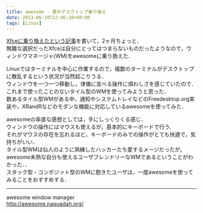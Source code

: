 ```yaml
---
title: awesome - 夏のデスクトップ乗り換え
date: 2013-06-10T22:46:10+09:00
tags: [Linux]
---
```


[Xfceに乗り換えたという記事](http://folioscope.hatenablog.jp/entry/2013/03/25/222111)を書いて，2ヶ月ちょっと．  
無難な選択だったXfceは自分にとってはつまらないものだったようなので，ウィンドウマネージャ\(WM\)をawesomeに乗り換えた．

Linuxではターミナルを中心に作業するので，複数のターミナルがデスクトップに散乱するという状況が当然起こりうる．  
ウィンドウを一つ一つ移動し，律儀に並べる操作に煩わしさを感じていたので．これまで使ったことのないタイル型のWMを使ってみようと思った．  
数あるタイル型WMがある中，通知やシステムトレイなどのFreedesktop\.org実装や，XRandRなどのモダンな機能に対応しているawesomeを使ってみた．

awesomeの率直な感想としては，手にしっくりくる感じ．  
ウィンドウの操作にはマウスも使えるが，基本的にキーボードで行う．  
それがマウスの存在を忘れるほど，キーボードのみでの操作がとても快適で，気持ちがいい．  
タイル型WMは仙人のように熟練したハッカーたち愛するメージだったが，awesome未熟な自分も使えるユーザフレンドリーなWMであるということがわかった．．  
スタック型・コンポジット型のWMに飽きたユーザは，一度awesomeを使ってみることをおすすめする．



* * *

  
awesome window manager  
[http://awesome\.naquadah\.org/](http://awesome.naquadah.org/)
